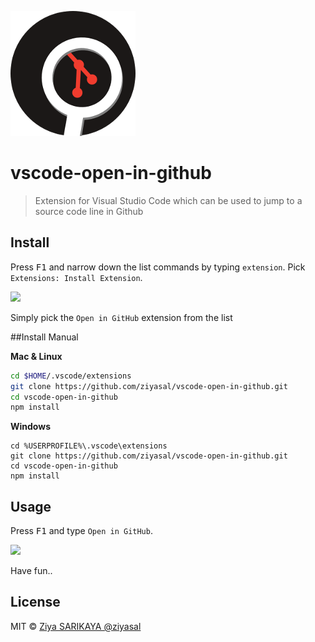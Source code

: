 ![vscode-open-in-github](images/icon_200.png?raw=true "Open in GitHub")

# vscode-open-in-github

> Extension for Visual Studio Code which can be used to jump to a source code line in Github

## Install

Press <kbd>F1</kbd> and narrow down the list commands by typing `extension`. Pick `Extensions: Install Extension`.

![](https://raw.githubusercontent.com/ziyasal/vscode-open-in-github/master/screenshots/install.png)

Simply pick the `Open in GitHub` extension from the list

##Install Manual

**Mac & Linux**
```sh
cd $HOME/.vscode/extensions
git clone https://github.com/ziyasal/vscode-open-in-github.git
cd vscode-open-in-github
npm install
```

**Windows**
```
cd %USERPROFILE%\.vscode\extensions
git clone https://github.com/ziyasal/vscode-open-in-github.git
cd vscode-open-in-github
npm install
```

## Usage

Press <kbd>F1</kbd> and type `Open in GitHub`.

![](https://raw.githubusercontent.com/ziyasal/vscode-open-in-github/master/screenshots/open-in-github.png)


Have fun..

## License

MIT © [Ziya SARIKAYA @ziyasal](https://github.com/ziyasal)

